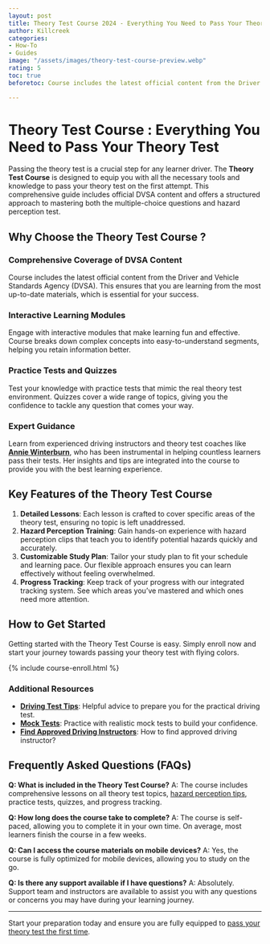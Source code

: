 ```yaml
---
layout: post
title: Theory Test Course 2024 - Everything You Need to Pass Your Theory Test
author: Killcreek
categories:
- How-To
- Guides
image: "/assets/images/theory-test-course-preview.webp"
rating: 5
toc: true
beforetoc: Course includes the latest official content from the Driver and Vehicle Standards Agency (DVSA). This ensures that you are learning from the most up-to-date materials, which is essential for your success.

---
```



# Theory Test Course : Everything You Need to Pass Your Theory Test

Passing the theory test is a crucial step for any learner driver. The **Theory Test Course** is designed to equip you with all the necessary tools and knowledge to pass your theory test on the first attempt. This comprehensive guide includes official DVSA content and offers a structured approach to mastering both the multiple-choice questions and hazard perception test.

## Why Choose the Theory Test Course ?

### Comprehensive Coverage of DVSA Content
Course includes the latest official content from the Driver and Vehicle Standards Agency (DVSA). This ensures that you are learning from the most up-to-date materials, which is essential for your success.

### Interactive Learning Modules
Engage with interactive modules that make learning fun and effective. Course breaks down complex concepts into easy-to-understand segments, helping you retain information better.

### Practice Tests and Quizzes
Test your knowledge with practice tests that mimic the real theory test environment. Quizzes cover a wide range of topics, giving you the confidence to tackle any question that comes your way.

### Expert Guidance
Learn from experienced driving instructors and theory test coaches like **[Annie Winterburn](https://testbuddy.app/members/annie/)**, who has been instrumental in helping countless learners pass their tests. Her insights and tips are integrated into the course to provide you with the best learning experience.

## Key Features of the Theory Test Course 

1. **Detailed Lessons**: Each lesson is crafted to cover specific areas of the theory test, ensuring no topic is left unaddressed.
2. **Hazard Perception Training**: Gain hands-on experience with hazard perception clips that teach you to identify potential hazards quickly and accurately.
3. **Customizable Study Plan**: Tailor your study plan to fit your schedule and learning pace. Our flexible approach ensures you can learn effectively without feeling overwhelmed.
4. **Progress Tracking**: Keep track of your progress with our integrated tracking system. See which areas you’ve mastered and which ones need more attention.

## How to Get Started

Getting started with the Theory Test Course  is easy. Simply enroll now  and start your journey towards passing your theory test with flying colors.

{% include course-enroll.html %}



### Additional Resources

- **[Driving Test Tips](/learn-to-drive-a-car-in-the-uk-step-by-step-guide/)**: Helpful advice to prepare you for the practical driving test.
- **[Mock Tests](/test)**: Practice with realistic mock tests to build your confidence.
- **[Find Approved Driving Instructors](/how-to-find-approved-driving-instructors/)**: How to find approved driving instructor?  

## Frequently Asked Questions (FAQs)

**Q: What is included in the Theory Test Course?**
A: The course includes comprehensive lessons on all theory test topics, [hazard perception tips](/hazard-perception-test/), practice tests, quizzes, and progress tracking.

**Q: How long does the course take to complete?**
A: The course is self-paced, allowing you to complete it in your own time. On average, most learners finish the course in a few weeks.

**Q: Can I access the course materials on mobile devices?**
A: Yes, the course is fully optimized for mobile devices, allowing you to study on the go.

**Q: Is there any support available if I have questions?**
A: Absolutely. Support team and instructors are available to assist you with any questions or concerns you may have during your learning journey.

---

Start your preparation today and ensure you are fully equipped to [pass your theory test the first time](/theory-test-essential-tips-for-success/).  